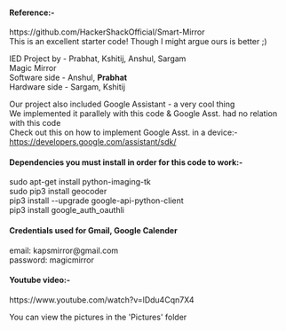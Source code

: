 <h4>Reference:-</h4>
https://github.com/HackerShackOfficial/Smart-Mirror<br>
This is an excellent starter code! Though I might argue ours is better ;)<br>


IED Project by - Prabhat, Kshitij, Anshul, Sargam<br>
Magic Mirror<br>
Software side - Anshul, <b>Prabhat</b><br>
Hardware side - Sargam, Kshitij<br>


Our project also included Google Assistant - a very cool thing<br>
We implemented it parallely with this code & Google Asst. had no relation with this code<br>
Check out this on how to implement Google Asst. in a device:-<br>
https://developers.google.com/assistant/sdk/


<h4>Dependencies you must install in order for this code to work:-</h4>
sudo apt-get install python-imaging-tk<br>
sudo pip3 install geocoder<br>
pip3 install --upgrade google-api-python-client<br>
pip3 install google_auth_oauthli<br>


<h4>Credentials used for Gmail, Google Calender</h4>
email: kapsmirror@gmail.com<br>
password: magicmirror<br>


<h4>Youtube video:-</h4>
https://www.youtube.com/watch?v=lDdu4Cqn7X4<br>


You can view the pictures in the 'Pictures' folder<br>
